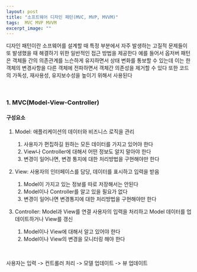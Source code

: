 ```yaml
---
layout: post
title: "소프트웨어 디자인 패턴(MVC, MVP, MVVM)"
tags:  MVC MVP MVVM
excerpt_image: ""
---
```


디자인 패턴이란 소프웨어를 설계할 때 특정 부분에서 자주 발생하는 고질적 문제들이 또 발생했을 때 해결하기 위한 일반적인 접근 방법을 제공한다 예를 들어서 옵저버 패턴은 객체들 간의 의존관계를 느슨하게 유지하면서 상태 변화를 통보할 수 있는데 이는 한 객체의 변경사항을 다른 객체에 전파하면서 객체간 의존성을 제거할 수 있다 또한 코드의 가독성, 재사용성, 유지보수성을 높이기 위해서 사용된다

&nbsp;

### 1. MVC(Model-View-Controller)

#### 구성요소

1. Model: 애플리케이션의 데이터와 비즈니스 로직을 관리

   1. 사용자가 편집하길 원하는 모든 데이터를 가지고 있어야 한다
   2. View나 Controller에 대해서 어떤 정보도 알지 말아야 한다
   3. 변경이 일어나면, 변경 통지에 대한 처리방법을 구현해야만 한다

   

2. View: 사용자의 인터페이스를 담당, 데이터를 표시하고 입력을 받음

   1. Model이 가지고 있는 정보를 따로 저장해서는 안된다
   2. Model이나 Controller를 알고 있을 필요가 없다
   3. 변경이 일어나면 변경통지에 대한 처리방법을 구현해야만 한다

   

3. Controller: Model과 View를 연결 사용자의 입력을 처리하고 Model 데이터를 업데이트하거나 View를 갱신

   1. Model이나 View에 대해서 알고 있어야 한다
   2. Model이나 View의 변경을 모니터링 해야 한다

&nbsp;

사용자는 입력 -> 컨트롤러 처리 -> 모델 업데이트 -> 뷰 업데이트


